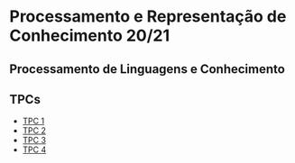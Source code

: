 # Processamento e Representação de Conhecimento 20/21
## Processamento de Linguagens e Conhecimento

## TPCs

* [TPC 1](https://github.com/dpereira7/PRC2021/tree/main/TPC's/TPC1)
* [TPC 2](https://github.com/dpereira7/PRC2021/tree/main/TPC's/TPC2)
* [TPC 3](https://github.com/dpereira7/PRC2021/tree/main/TPC's/TPC3)
* [TPC 4](https://github.com/dpereira7/PRC2021/tree/main/TPC's/TPC4)
